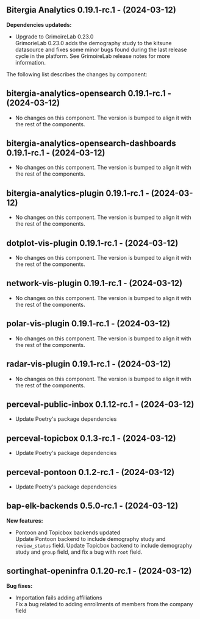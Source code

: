 ## Bitergia Analytics 0.19.1-rc.1 - (2024-03-12)

**Dependencies updateds:**

 * Upgrade to GrimoireLab 0.23.0\
   GrimorieLab 0.23.0 adds the demography study to the kitsune datasource
   and fixes some minor bugs found during the last release cycle in the
   platform. See GrimoireLab release notes for more information.

The following list describes the changes by component:

  ## bitergia-analytics-opensearch 0.19.1-rc.1 - (2024-03-12)
  
  * No changes on this component. The version is bumped to align it
    with the rest of the components.
  ## bitergia-analytics-opensearch-dashboards 0.19.1-rc.1 - (2024-03-12)
  
  * No changes on this component. The version is bumped to align it
    with the rest of the components.
  ## bitergia-analytics-plugin 0.19.1-rc.1 - (2024-03-12)
  
  * No changes on this component. The version is bumped to align it
    with the rest of the components.
  ## dotplot-vis-plugin 0.19.1-rc.1 - (2024-03-12)
  
  * No changes on this component. The version is bumped to align it
    with the rest of the components.
  ## network-vis-plugin 0.19.1-rc.1 - (2024-03-12)
  
  * No changes on this component. The version is bumped to align it
    with the rest of the components.
  ## polar-vis-plugin 0.19.1-rc.1 - (2024-03-12)
  
  * No changes on this component. The version is bumped to align it
    with the rest of the components.
  ## radar-vis-plugin 0.19.1-rc.1 - (2024-03-12)
  
  * No changes on this component. The version is bumped to align it
    with the rest of the components.
  ## perceval-public-inbox 0.1.12-rc.1 - (2024-03-12)
  
  * Update Poetry's package dependencies
  ## perceval-topicbox 0.1.3-rc.1 - (2024-03-12)
  
  * Update Poetry's package dependencies
  ## perceval-pontoon 0.1.2-rc.1 - (2024-03-12)
  
  * Update Poetry's package dependencies
## bap-elk-backends 0.5.0-rc.1 - (2024-03-12)

**New features:**

 * Pontoon and Topicbox backends updated\
   Update Pontoon backend to include demography study and `review_status`
   field. Update Topicbox backend to include demography study and `group`
   field, and fix a bug with `root` field.

## sortinghat-openinfra 0.1.20-rc.1 - (2024-03-12)

**Bug fixes:**

 * Importation fails adding affiliations\
   Fix a bug related to adding enrollments of members from the company
   field

